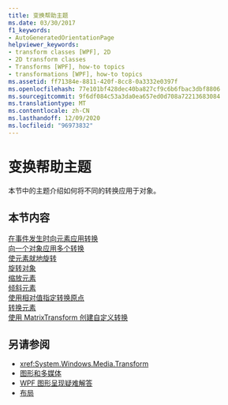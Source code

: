 ```yaml
---
title: 变换帮助主题
ms.date: 03/30/2017
f1_keywords:
- AutoGeneratedOrientationPage
helpviewer_keywords:
- transform classes [WPF], 2D
- 2D transform classes
- Transforms [WPF], how-to topics
- transformations [WPF], how-to topics
ms.assetid: ff71384e-8811-420f-8cc8-0a3332e0397f
ms.openlocfilehash: 77e101bf428dec40ba827cf9c6b6fbac3dbf8806
ms.sourcegitcommit: 9f6df084c53a3da0ea657ed0d708a72213683084
ms.translationtype: MT
ms.contentlocale: zh-CN
ms.lasthandoff: 12/09/2020
ms.locfileid: "96973832"
---
```

# <a name="transformations-how-to-topics"></a>变换帮助主题
本节中的主题介绍如何将不同的转换应用于对象。  
  
## <a name="in-this-section"></a>本节内容  
 [在事件发生时向元素应用转换](how-to-apply-a-transform-to-an-element-when-an-event-occurs.md)  
 [向一个对象应用多个转换](how-to-apply-multiple-transforms-to-an-object.md)  
 [使元素就地旋转](how-to-make-an-element-spin-in-place.md)  
 [旋转对象](how-to-rotate-an-object.md)  
 [缩放元素](how-to-scale-an-element.md)  
 [倾斜元素](how-to-skew-an-element.md)  
 [使用相对值指定转换原点](how-to-specify-the-origin-of-a-transform-by-using-relative-values.md)  
 [转换元素](how-to-translate-an-element.md)  
 [使用 MatrixTransform 创建自定义转换](how-to-use-a-matrixtransform-to-create-custom-transforms.md)  
  
## <a name="see-also"></a>另请参阅

- <xref:System.Windows.Media.Transform>
- [图形和多媒体](index.md)
- [WPF 图形呈现疑难解答](wpf-graphics-rendering-overview.md)
- [布局](../advanced/layout.md)
